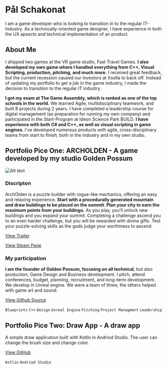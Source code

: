 # Pål Schakonat 

I am a game developer who is looking to transition in to the regular IT-Industry. As a technically-oriented game designer, I have experience in both the UX apsects and technical implementation of an product.

## About Me

I shipped two games at the VR game studio, Fast Travel Games. **I also developed my own game where I handled everything from C++, Visual Scripting, production, pitching, and much more.** I received great feedback, but the current recession caused our investors at Xsolla to back off. Instead of updating my portfolio to get a job in the game industry, I made the decision to transition to the regular IT industry.</p>

**I got my exam at The Game Assembly, which is ranked as one of the top schools in the world.** We learned Agile, multidisciplinary teamwork, and built 8 projects during 2 years. I have completed a leadership course for digital management (as preparation for running my own company) and participated in the Start-Program at Ideon Science Park BUILD. **I have experience with both C# and C++, as well as visual scripting in game engines**. I've developed numerous products with agile, cross-disciplinary teams from start to finish, both in the industry and in my own studio.</p>

## Portfolio Pice One: ARCHOLDEN - A game developed by my studio Golden Possum 

![Alt text](https://img.itch.zone/aW1nLzExMzA0Nzg3LmpwZw==/original/jAtj4b.jpg)

### Discripton

ArchOlden is a puzzle builder with rogue-like mechanics, offering an easy and relaxing experience. **Start with a procedurally generated mountain and draw buildings to be placed on the summit. Plan your city to earn the maximum points from your buildings.** As you play, you'll unlock new buildings and you expand your summit. Completing a challenge ascend you to an even harder challenge, but you will be rewarded with divine gifts. Test your puzzle-solving skills as the gods judge your worthiness to ascend. 

[View Trailer](https://www.youtube.com/watch?v=zg6GeZ8eiUg&feature=youtu.be)

[View Steam Page](https://store.steampowered.com/app/2195520/ArchOlden/)



### My participation

**I am the founder of Golden Possum, focusing on all technical**, but also production, Game Design and Business development. I pitch, attend conferences, budget, planning, recruitment, and long-term development. We develop in Unreal engine. We were a team of three; the others helped with game art and sound. 

[View Github Source](https://github.com/Loamasa/ArchOlden/tree/179bc605a70ac4f2fcc16e898d8166bd8e436389/Source/Mountaineers)

`Blueprints` `C++` `Design` `Unreal Engine` `Pitching` `Project Managment` `Leadership` 


## Portfolio Pice Two: Draw App - A draw app

A simple draw application built with Kotlin in Andriod Studio. The user can change the brush size and change color.

[View GitHub](https://github.com/Loamasa/DrawApplication)

`Kotlin` `Andriod Studio`
